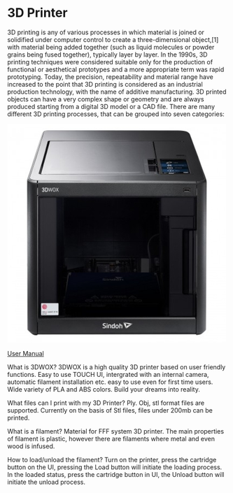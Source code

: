 # 3D Printer
3D printing is any of various processes in which material is joined or solidified under computer control to create a three-dimensional object,[1] with material being added together (such as liquid molecules or powder grains being fused together), typically layer by layer. In the 1990s, 3D printing techniques were considered suitable only for the production of functional or aesthetical prototypes and a more appropriate term was rapid prototyping. Today, the precision, repeatability and material range have increased to the point that 3D printing is considered as an industrial production technology, with the name of additive manufacturing. 3D printed objects can have a very complex shape or geometry and are always produced starting from a digital 3D model or a CAD file. There are many different 3D printing processes, that can be grouped into seven categories:

![image of 3d cutter](img/3dwox.jpg)

[User Manual](pdf/sindho.pdf)

What is 3DWOX?
3DWOX is a high quality 3D printer based on user friendly functions. Easy to use TOUCH UI, intergrated with an internal camera, automatic filament installation etc. easy to use even for first time users. Wide variety of PLA and ABS colors. Build your dreams into reality.

What files can I print with my 3D Printer?
Ply. Obj, stl format files are supported. Currently on the basis of Stl files, files under 200mb can be printed.

What is a filament?
Material for FFF system 3D printer. The main properties of filament is plastic, however there are filaments where metal and even wood is infused.

How to load/unload the filament?
Turn on the printer, press the cartridge button on the UI, pressing the Load button will initiate the loading process. In the loaded status, press the cartridge button in UI, the Unload button will initiate the unload process.



